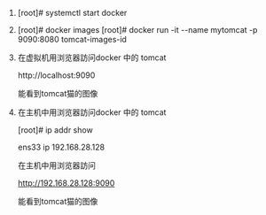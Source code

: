 
1. [root]# systemctl start docker
2. 
   [root]# docker images 
   [root]# docker run -it --name mytomcat -p 9090:8080  tomcat-images-id
   
3. 在虚拟机用浏览器訪问docker 中的 tomcat

     http://localhost:9090
     
    能看到tomcat猫的图像
    
 4. 在主机中用浏览器訪问docker 中的 tomcat   
 
    [root]# ip addr show
  
    ens33
     ip 192.168.28.128
 
    在主机中用浏览器訪问
    
    http://192.168.28.128:9090
    
     能看到tomcat猫的图像
